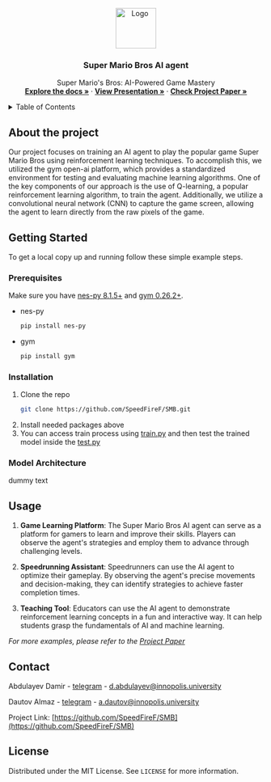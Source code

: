 <!-- PROJECT LOGO -->
<br />
<div align="center">
  <a href="https://github.com/othneildrew/Best-README-Template">
    <img src="https://cdn-icons-png.flaticon.com/512/550/550507.png" alt="Logo" width="80" height="80">
  </a>

  <h3 align="center">Super Mario Bros AI agent</h3>

  <p align="center">
    Super Mario's Bros: AI-Powered Game Mastery
    <br />
    <a href="https://github.com/SpeedFireF/SMB"><strong>Explore the docs »</strong></a>
     ·
    <a href="https://docs.google.com/presentation/d/15U_vOCyh78EYBQvJfUNhZv5bmPlUOVv3yguzTn1xpCE/edit#slide=id.gace710277d_0_491"><strong>View Presentation »</strong></a>
     ·
    <a href=""><strong>Check Project Paper »</strong></a>
    <br />
  </p>
  </p>
</div>

<!-- TABLE OF CONTENTS -->
<details>
  <summary>Table of Contents</summary>
  <ol>
    <li>
      <a href="#about-the-project">About The Project</a>
    </li>
    <li>
      <a href="#getting-started">Getting Started</a>
      <ul>
        <li><a href="#prerequisites">Prerequisites</a></li>
        <li><a href="#installation">Installation</a></li>
      </ul>
    </li>
    <li><a href="#model-architecture">Model Architecture</a></li>
    <li><a href="#usage">Usage</a></li>
    <li><a href="#contact">Contact</a></li>
     <li><a href="#license">License</a></li>
  </ol>
</details>

## About the project

Our project focuses on training an AI agent to play the popular game Super Mario Bros using reinforcement learning techniques. 
To accomplish this, we utilized the gym open-ai platform, which provides a standardized environment for testing and evaluating machine learning algorithms. One of the key components of our approach is the use of Q-learning, a popular reinforcement learning algorithm, to train the agent. Additionally, we utilize a convolutional neural network (CNN) to capture the game screen, allowing the agent to learn directly from the raw pixels of the game.

<!-- GETTING STARTED -->
## Getting Started

To get a local copy up and running follow these simple example steps.

### Prerequisites

Make sure you have [nes-py 8.1.5+](https://pypi.org/project/nes-py/) and [gym 0.26.2+](https://pypi.org/project/gym/#history).
* nes-py
  ```sh
  pip install nes-py
  ```
* gym
  ```sh
  pip install gym
  ```
### Installation

1. Clone the repo
   ```sh
   git clone https://github.com/SpeedFireF/SMB.git
   ```
2. Install needed packages above
3. You can access train process using [train.py](https://github.com/SpeedFireF/SMB/blob/main/train.py) and then test the trained model inside the [test.py](https://github.com/SpeedFireF/SMB/blob/main/test.py)

### Model Architecture
dummy text

<!-- USAGE EXAMPLES -->
## Usage

1. **Game Learning Platform**: The Super Mario Bros AI agent can serve as a platform for gamers to learn and improve their skills. Players can observe the agent's strategies and employ them to advance through challenging levels.

2. **Speedrunning Assistant**: Speedrunners can use the AI agent to optimize their gameplay. By observing the agent's precise movements and decision-making, they can identify strategies to achieve faster completion times.

3. **Teaching Tool**: Educators can use the AI agent to demonstrate reinforcement learning concepts in a fun and interactive way. It can help students grasp the fundamentals of AI and machine learning.

_For more examples, please refer to the [Project Paper](https://example.com)_

<!-- CONTACT -->
## Contact

Abdulayev Damir - [telegram](https://t.me/SpeedFireF) - d.abdulayev@innopolis.university

Dautov Almaz - [telegram](https://t.me/hir0t) - a.dautov@innopolis.university

Project Link: [https://github.com/SpeedFireF/SMB](https://github.com/SpeedFireF/SMB)

<!-- LICENSE -->
## License
Distributed under the MIT License. See `LICENSE` for more information.

